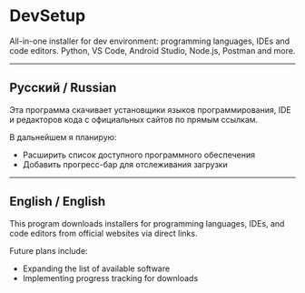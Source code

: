 # DevSetup 

All-in-one installer for dev environment: programming languages, IDEs and code editors. Python, VS Code, Android Studio, Node.js, Postman and more.

---

## Русский / Russian

Эта программа скачивает установщики языков программирования, IDE и редакторов кода с официальных сайтов по прямым ссылкам.

В дальнейшем я планирую:
- Расширить список доступного программного обеспечения
- Добавить прогресс-бар для отслеживания загрузки

---

## English / English

This program downloads installers for programming languages, IDEs, and code editors from official websites via direct links.

Future plans include:
- Expanding the list of available software
- Implementing progress tracking for downloads
